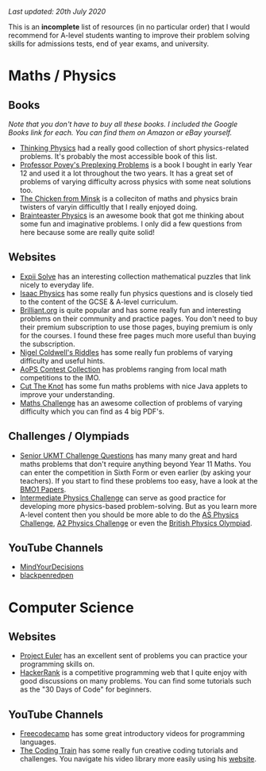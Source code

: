 _Last updated: 20th July 2020_

This is an **incomplete** list of resources (in no particular order) that I would recommend for A-level students wanting to improve their problem solving skills for admissions tests, end of year exams, and university.

# Maths / Physics

## Books
_Note that you don't have to buy all these books. I included the Google Books link for each. You can find them on Amazon or eBay yourself._

- [Thinking Physics](https://books.google.co.uk/books?id=Q9ZINwAACAAJ) had a really good collection of short physics-related problems. It's probably the most accessible book of this list.
- [Professor Povey's Preplexing Problems](https://books.google.co.uk/books?id=Jmh-zQEACAAJ) is a book I bought in early Year 12 and used it a lot throughout the two years. It has a great set of problems of varying difficulty across physics with some neat solutions too.
- [The Chicken from Minsk](https://books.google.co.uk/books?id=X99AAQAAIAAJ) is a colleciton of maths and physics brain twisters of varyin difficultly that I really enjoyed doing.
- [Brainteaster Physics](https://books.google.co.uk/books/about/Brainteaser_Physics.html?id=rLAI-0GVnD8C) is an awesome book that got me thinking about some fun and imaginative problems. I only did a few questions from here because some are really quite solid!


## Websites
- [Expii Solve](https://v1.expii.com/solve) has an interesting collection mathematical puzzles that link nicely to everyday life.
- [Isaac Physics](https://isaacphysics.org/) has some really fun physics questions and is closely tied to the content of the GCSE & A-level curriculum.
- [Brilliant.org](https://brilliant.org) is quite popular and has some really fun and interesting problems on their community and practice pages. You don't need to buy their premium subscription to use those pages, buying premium is only for the courses. I found these free pages much more useful than buying the subscription.
- [Nigel Coldwell's Riddles](http://puzzles.nigelcoldwell.co.uk/) has some really fun problems of varying difficulty and useful hints.
- [AoPS Contest Collection](https://artofproblemsolving.com/community/c13_contests) has problems ranging from local math competitions to the IMO.
- [Cut The Knot](https://www.cut-the-knot.org/) has some fun maths problems with nice Java applets to improve your understanding.
- [Maths Challenge](https://mathschallenge.net/archive) has an awesome collection of problems of varying difficulty which you can find as 4 big PDF's.

## Challenges / Olympiads
- [Senior UKMT Challenge Questions](https://colmanweb.co.uk/problemsolving/ukmt.html) has many many great and hard maths problems that don't require anything beyond Year 11 Maths. You can enter the competition in Sixth Form or even earlier (by asking your teachers). If you start to find these problems too easy, have a look at the [BMO1 Papers](https://bmos.ukmt.org.uk/home/bmo.shtml#bmo1).
- [Intermediate Physics Challenge](https://www.bpho.org.uk/past-papers/physics-challenge-gcse) can serve as good practice for developing more physics-based problem-solving. But as you learn more A-level content then you should be more able to do the [AS Physics Challenge](https://www.bpho.org.uk/past-papers/as-challenge), [A2 Physics Challenge](https://www.bpho.org.uk/past-papers/a2-challenge) or even the [British Physics Olympiad](https://www.bpho.org.uk/past-papers/round-1).

## YouTube Channels
- [MindYourDecisions](https://www.youtube.com/user/MindYourDecisions/videos)
- [blackpenredpen](https://www.youtube.com/c/blackpenredpen/videos)


# Computer Science

## Websites
- [Project Euler](https://projecteuler.net/) has an excellent sent of problems you can practice your programming skills on.
- [HackerRank](https://www.hackerrank.com/) is a competitive programming web that I quite enjoy with good discussions on many problems. You can find some tutorials such as the "30 Days of Code" for beginners.

## YouTube Channels
- [Freecodecamp](https://www.youtube.com/c/Freecodecamp/videos) has some great introductory videos for programming languages.
- [The Coding Train](https://www.youtube.com/thecodingtrain/) has some really fun creative coding tutorials and challenges. You navigate his video library more easily using his [website](https://thecodingtrain.com/).
